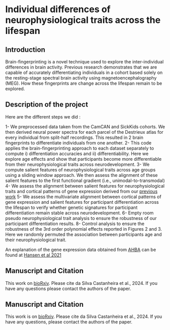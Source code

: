 # Individual differences of neurophysiological traits across the lifespan  

## Introduction

Brain-fingerprinting is a novel technique used to explore the inter-individual differences in brain activity. Previous research demonstrates that we are capable of accurately differentiating individuals in a cohort based solely on the resting-stage spectral brain activity using magnetoencephalography (MEG). How these fingerprints are change across the lifespan remain to be explored.

## Description of the project

Here are the different steps we did :

1-	We preprocessed data taken from the CamCAN and SickKids cohorts. We then derived neural power spectra for each parcel of the Destrieux atlas for every individual from split-half recordings. This resulted in 2 brain fingerprints to differentiate individuals from one another. 
2-	This code applies the brain-fingerprinting approach to each dataset separately to compute i) differentiation accuracies and ii) differentiability. Here we explore age effects and show that participants become more differentiable from their neurophysiological traits across neurodevelopment.
3-	We compute salient features of neurophysiological traits across age groups using a sliding window approach. We then assess the alignment of these salient features to the first functional gradient (i.e., unimodal-to-transmodal)
4-	We assess the alignment between salient features for neurophysiological traits and cortical patterns of gene expression derived from our [previous work](https://github.com/Epideixx/Fingerprints_Twins) 
5-	We assess the multivariate alignment between cortical patterns of gene expression and salient features for participant differentiation across the lifespan to verify whether genetic signatures for participant differentiation remain stable across neurodevelopment. 
6-	Empty room pseudo neurophysiological trait analysis to ensure the robustness of our participant differentiation results. 
8-	Control analysis to ensure the robustness of the 3rd order polynomial effects reported in Figures 2 and 3. Here we randomly permuted the association between participants age and their neurophysiological trait.

An explanation of the gene expression data obtained from [AHBA](https://human.brain-map.org) can be found at [Hansen et al 2021](https://github.com/netneurolab/hansen_genescognition)


## Manuscript and Citation

This work on [bioRxiv](https://www.biorxiv.org/content/10.1101/2024.11.27.624077v1.abstract). Please cite da Silva Castanheira et al., 2024. If you have any questions please contact the authors of the paper.

## Manuscript and Citation

This work is on [bioRxiv](https://www.biorxiv.org/content/10.1101/2024.07.19.604292v1). Please cite da Silva Castanheira et al., 2024. If you have any questions, please contact the authors of the paper.


